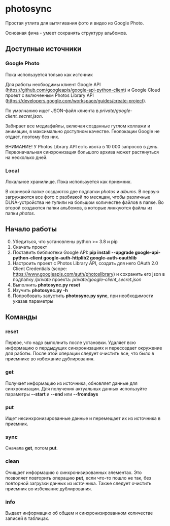 # photosync
Простая утлита для вытягивания фото и видео из Google Photo.

Основная фича - умеет сохранять структуру альбомов.

## Доступные источники

### Google Photo
Пока используется только как источник

Для работы необходимы клиент Google API (https://github.com/googleapis/google-api-python-client) и Google Cloud проект с включенным Photos Library API (https://developers.google.com/workspace/guides/create-project).

По умолчанию ищет JSON-файл клиента в _private/google-client_secret.json_.

Забирает все медиафайлы, включая созданные гуглом коллажи и анимации, в максимально доступном качестве. Геолокации Google не отдает, поэтому без них.

ВНИМАНИЕ! У Photos Library API есть квота в 10 000 запросов в день. Первоначальная синхронизация большого архива может растянуться на несколько дней.

### Local
Локальное хранилище. Пока используется как приемник.

В корневой папке создаются две подпапки _photos_ и _albums_. В первую загружаются все фото с разбивкой по месяцам, чтобы различные DLNA-устройства не тупили на большом количестве файлов в папке. Во второй создаются папки альбомов, в которые линкуются файлы из папки _photos_.

## Начало работы

0) Убедиться, что установлены python >= 3.8 и pip 
1) Скачать проект
2) Поставить библиотеки Google API: **pip install --upgrade google-api-python-client google-auth-httplib2 google-auth-oauthlib**
3) Настроить проект c Photos Library API, создать для него OAuth 2.0 Client Сredentials (scope: https://www.googleapis.com/auth/photoslibrary) и сохранить его json в подпапку _/private_ проекта: _private/google-client_secret.json_
4) Выполнить **photosync.py reset**
5) Изучить **photosync.py -h**
6) Попробовать запустить **photosync.py sync**, при необходимости указав параметры

## Команды

### reset
Первое, что надо выполнить после установки. Удаляет всю информацию о пердыдущих синхронизациях и пересоздает окружение для работы. После этой операции следует очистить все, что было в приемнике во избежание дублирования.

### get
Получает информацию из источника, обновляет данные для синхронизации. Для получения актуальных данных используйте параметры **--start** и **--end** или **--fromdays**

### put 
Ищет несинхронизированные данные и перемещает их из источника в приемник.

### sync
Сначала **get**, потом **put**.

### clean
Очищает информацию о синхронизированных элементах. Это позволяет повторить операцию **put**, если что-то пошло не так, без повторной загрузки данных из источника. Также следует очистить приемник во избежание дублирования.

### info
Выдает информацию об общем и синхронизированном количестве записей в таблицах.
